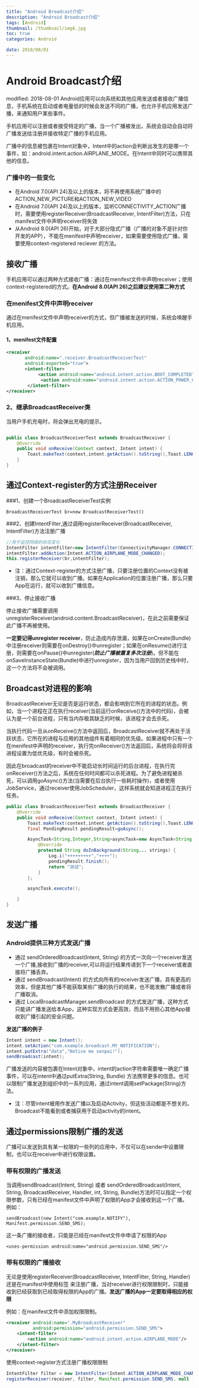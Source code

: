 ```yaml
---
title: "Android Broadcast介绍"
description: "Android Broadcast介绍"
tags: [Android]
thumbnail: /thumbnail/img6.jpg
toc: true
categories: Android

date: 2018/08/01
---
```


# Android Broadcast介绍

modified: 2018-08-01
Android应用可以向系统和其他应用发送或者接收广播信息，手机系统在启动或者电量低的时候会发送不同的广播，也允许手机应用发送广播，来通知用户某些事件。
<!--more-->
手机应用可以注册或者接受特定的广播，当一个广播被发出，系统会自动会自动将广播发送给注册并接收特定广播的手机应用。

广播中的信息被包裹在Intent对象中，Intent中的action会判断出发生的是哪一个事件，如：android.intent.action.AIRPLANE_MODE。在Intent中同时可以携带其他的信息。

### 广播中的一些变化

* 在Android 7.0(API 24)及以上的版本，将不再使用系统广播中的 ACTION_NEW_PICTURE和ACTION_NEW_VIDEO
* 在Android 7.0(API 24)及以上的版本，监听CONNECTIVITY_ACTION广播时，需要使用registerReceiver(BroadcastReceiver, IntentFilter)方法，只在manifest文件中声明receiver将失效
* 从Android 8.0(API 26)开始，对于大部分隐式广播（广播的对象不是针对你开发的APP），不能在menifest中声明receiver，如果需要使用隐式广播，需要使用context-registered reciever 的方法。

## 接收广播

手机应用可以通过两种方式接收广播：通过在menifest文件中声明receiver；使用context-registered的方式。**在Android 8.0(API 26)之后建议使用第二种方式**

### 在menifest文件中声明receiver

通过在menifest文件中声明receiver的方式，但广播被发送的时候，系统会唤醒手机应用。

#### 1、menifest文件配置

```xml
<receiver
       android:name=".receiver.BroadcastReceiverTest"
       android:exported="true">
       <intent-filter>
            <action android:name="android.intent.action.BOOT_COMPLETED"/>
             <action android:name="android.intent.action.ACTION_POWER_CONNECTED"/>
        </intent-filter>
</receiver>

```
### 2、继承BroadcastReceiver类

当用户手机充电时，将会弹出充电的提示。

```java

public class BroadcastReceiverTest extends BroadcastReceiver {
    @Override
    public void onReceive(Context context, Intent intent) {
        Toast.makeText(context,intent.getAction().toString(),Toast.LENGTH_LONG).show();
    }
}
```
## 通过Context-register的方式注册Receiver
###1、创建一个BroadcastReceiverTest实例
```
BroadcastReceiverTest br=new BroadcastReceiverTest()
```

###2、创建IntentFilter,通过调用registerReceiver(BroadcastReceiver, IntentFilter)方法注册广播

```java
//用于监控网络的状态变化
IntentFilter intentFilter=new IntentFilter(ConnectivityManager.CONNECTIVITY_ACTION);
intentFilter.addAction(Intent.ACTION_AIRPLANE_MODE_CHANGED);
this.registerReceiver(br,intentFilter);
```

* 注：通过Context-register的方式注册广播，只要注册位置的Context没有被注销，那么它就可以收到广播。如果在Application的位置注册广播，那么只要App在运行，就可以收到广播信息。

###3、停止接收广播

停止接收广播需要调用 unregisterReceiver(android.content.BroadcastReceiver)，在此之前需要保证此广播不再被使用。

**一定要记得unregister receiver**，防止造成内存泄漏，如果在onCreate(Bundle)中注册receiver则需要在onDestroy()中unregister；如果在onResume()进行注册，则需要在onPause()中unregister(***防止广播被重复多次注册***)。但不能在onSaveInstanceState(Bundle)中进行unregister，因为当用户回到历史栈中时，这一个方法将不会被调用。

## Broadcast对进程的影响

BroadcastReceiver无论是否是运行状态，都会影响到它所在的进程的状态。例如，当一个进程在正在执行receiver(当前运行onReceive()方法中的代码)，会被认为是一个前台进程，只有当内存极其缺乏的时候，该进程才会去杀死。

当执行代码一旦从onReceive()方法中返回后，BroadcastReceiver就不再处于活跃状态，它所在的进程与应用的其他组件有着相同的优先级。如果进程中只有一个在menifest中声明的receiver，执行完onReceiver()方法返回后，系统将会将将该进程设置为低优先级，有时会被杀死。

因此在broadcast的receiver中不能启动长时间运行的后台进程，在执行完onReceiver()方法之后，系统在任何时间都可以杀死进程。为了避免进程被杀死，可以调用goAsync()方法(当需要在后台执行一些耗时操作)，或者使用JobService，通过receiver使用JobScheduler，这样系统就会知道进程正在执行任务。

```java
public class BroadcastReceiverTest extends BroadcastReceiver {
    @Override
    public void onReceive(Context context, Intent intent) {
        Toast.makeText(context,intent.getAction().toString(),Toast.LENGTH_LONG).show();
        final PendingResult pendingResult=goAsync();

        AsyncTask<String,Integer,String>asyncTask=new AsyncTask<String, Integer, String>() {
            @Override
            protected String doInBackground(String... strings) {
                Log.i("+++++++++","++++");
                pendingResult.finish();
                return "测试";
            }
        };

        asyncTask.execute();

    }
}

```

## 发送广播

### Android提供三种方式发送广播

* 通过 sendOrderedBroadcast(Intent, String) 的方式一次向一个receiver发送一个广播,接收到广播的receiver,可以将运行结果传递到下一个receiver或者直接将广播丢弃。
* 通过 sendBroadcast(Intent) 的方式向所有的receiver发送广播，具有更高的效率，但是其他广播不能获取某些广播的执行的结果，也不能发散广播或者将广播取消。
* 通过 LocalBroadcastManager.sendBroadcast 的方式发送广播，这种方式只能讲广播发送给本App，这种实现方式会更高效，而且不用担心其他App接收到广播引起的安全问题。

**发送广播的例子**

```java
Intent intent = new Intent();
intent.setAction("com.example.broadcast.MY_NOTIFICATION");
intent.putExtra("data","Notice me senpai!");
sendBroadcast(intent);
```

广播发送的内容被包裹在Intent对象中，intent的action字符串需要唯一确定广播事件，可以在intent中通过putExtra(String, Bundle) 方法携带更多的信息。也可以限制广播发送到组织中的一系列应用，通过intent调用setPackage(String)方法。

* 注：尽管intent被用作发送广播以及启动Activity，但这些活动都是不想关的。Broadcast不能看到或者捕获用于启动activity的intent。

## 通过permissions限制广播的发送

广播可以发送到具有某一权限的一些列的应用中，不仅可以在sender中设置限制，也可以在receiver中进行权限设置。

### 带有权限的广播发送

当调用sendBroadcast(Intent, String) 或者 sendOrderedBroadcast(Intent, String, BroadcastReceiver, Handler, int, String, Bundle)方法时可以指定一个权限参数，只有已经在manifest文件中声明了权限的App才会接收到这一个广播。
例如：
```
sendBroadcast(new Intent("com.example.NOTIFY"), Manifest.permission.SEND_SMS);
```

这一条广播的接收者，只能是已经在manifest文件中申请了权限的App

```
<uses-permission android:name="android.permission.SEND_SMS"/>

```

### 带有权限的广播接收
无论是使用registerReceiver(BroadcastReceiver, IntentFilter, String, Handler) 还是在manifest中使用标签 <receiver>来注册广播，当对receiver进行权限限制时，只能接收到已经获取到已经取得权限的App的广播。**发送广播的App一定要取得相应的权限**

例如：在manifest文件中添加权限限制。

```xml
<receiver android:name=".MyBroadcastReceiver"
          android:permission="android.permission.SEND_SMS">
    <intent-filter>
        <action android:name="android.intent.action.AIRPLANE_MODE"/>
    </intent-filter>
</receiver>

``` 

使用context-register方式注册广播权限限制

```java
IntentFilter filter = new IntentFilter(Intent.ACTION_AIRPLANE_MODE_CHANGED);
registerReceiver(receiver, filter, Manifest.permission.SEND_SMS, null );
```



